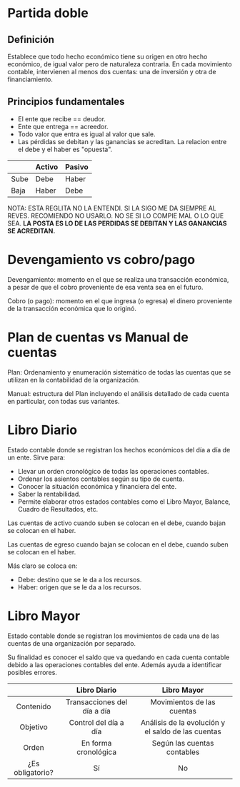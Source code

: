# Partida doble

## Definición

Establece que todo hecho económico tiene su origen en otro hecho económico, de igual valor pero de naturaleza contraria. En cada movimiento contable, intervienen al menos dos cuentas: una de inversión y otra de financiamiento.

## Principios fundamentales

- El ente que recibe == deudor.
- Ente que entrega == acreedor.
- Todo valor que entra es igual al valor que sale.
- Las pérdidas se debitan y las ganancias se acreditan. La relacion entre el debe y el haber es "opuesta".

|      | Activo | Pasivo |
|------|--------|--------|
| Sube | Debe   | Haber  |
| Baja | Haber  | Debe   |


NOTA: ESTA REGLITA NO LA ENTENDI. SI LA SIGO ME DA SIEMPRE AL REVES. RECOMIENDO NO USARLO. NO SE SI LO COMPIE MAL O LO QUE SEA. **LA POSTA ES LO DE LAS PERDIDAS SE DEBITAN Y LAS GANANCIAS SE ACREDITAN.**

# Devengamiento vs cobro/pago

Devengamiento: momento en el que se realiza una transacción económica, a pesar de que el cobro proveniente de esa venta sea en el futuro.

Cobro (o pago): momento en el que ingresa (o egresa) el dinero proveniente de la transacción económica que lo originó.

# Plan de cuentas vs Manual de cuentas

Plan: Ordenamiento y enumeración sistemático de todas las cuentas que se utilizan en la contabilidad de la organización.

Manual: estructura del Plan incluyendo el análisis detallado de cada cuenta en particular, con todas sus variantes.

# Libro Diario

Estado contable donde se registran los hechos económicos del día a día de un ente. Sirve para:

- Llevar un orden cronológico de todas las operaciones contables.
- Ordenar los asientos contables según su tipo de cuenta.
- Conocer la situación económica y financiera del ente.
- Saber la rentabilidad.
- Permite elaborar otros estados contables como el Libro Mayor, Balance, Cuadro de Resultados, etc.

Las cuentas de activo cuando suben se colocan en el debe, cuando bajan se colocan en el haber.

Las cuentas de egreso cuando bajan se colocan en el debe, cuando suben se colocan en el haber.

Más claro se coloca en:

- Debe: destino que se le da a los recursos.
- Haber: origen que se le da a los recursos.

# Libro Mayor

Estado contable donde se registran los movimientos de cada una de las cuentas de una organización por separado.

Su finalidad es conocer el saldo que va quedando en cada cuenta contable debido a las operaciones contables del ente. Además ayuda a identificar posibles errores.


|   | Libro Diario  | Libro Mayor |
|:-------------:|:---------------:|:-------------:|
| Contenido         | Transacciones del día a día | Movimientos de las cuentas        |
| Objetivo         | Control del día a día          | Análisis de la evolución y el saldo de las cuentas        |
| Orden         | En forma cronológica          | Según las cuentas contables        |
| ¿Es obligatorio?         | Sí          | No        |


